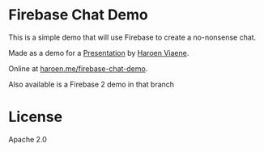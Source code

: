 # Firebase Chat Demo

This is a simple demo that will use Firebase to create a no-nonsense chat.

Made as a demo for a [Presentation](https://haroen.me/presentations) by [Haroen Viaene](https://haroen.me/).

Online at [haroen.me/firebase-chat-demo](https://haroen.me/firebase-chat-demo).

Also available is a Firebase 2 demo in that branch

# License

Apache 2.0
